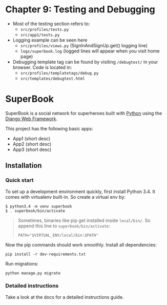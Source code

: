 # Chapter 9: Testing and Debugging

* Most of the testing section refers to:
	- `src/profiles/tests.py`
	- `src/app1/tests.py`
* Logging example can be seen here
	- `src/profiles/views.py` (SignInAndSignUp.get() logging line)
	- `logs/superbook.log` (logged lines will appear when you visit home page)
* Debugging template tag can be found by visiting `/debugtest/` in your browser. Code is located in:
	- `src/profiles/templatetags/debug.py`
	- `src/templates/debugtest.html`
	
# SuperBook

SuperBook is a social network for superheroes built with [Python][0] using the [Django Web Framework][1].

This project has the following basic apps:

* App1 (short desc)
* App2 (short desc)
* App3 (short desc)

## Installation

### Quick start

To set up a development environment quickly, first install Python 3.4. It
comes with virtualenv built-in. So create a virtual env by:

    $ python3.4 -m venv superbook
    $ . superbook/bin/activate

> Sometimes, binaries like pip get installed inside `local/bin/`. So append
> this line to `superbook/bin/activate`:
>
> `PATH="$VIRTUAL_ENV/local/bin:$PATH"`

Now the pip commands should work smoothly. Install all dependencies:

    pip install -r dev-requirements.txt

Run migrations:

    python manage.py migrate

### Detailed instructions

Take a look at the docs for a detailed instructions guide.

[0]: https://www.python.org/
[1]: https://www.djangoproject.com/
